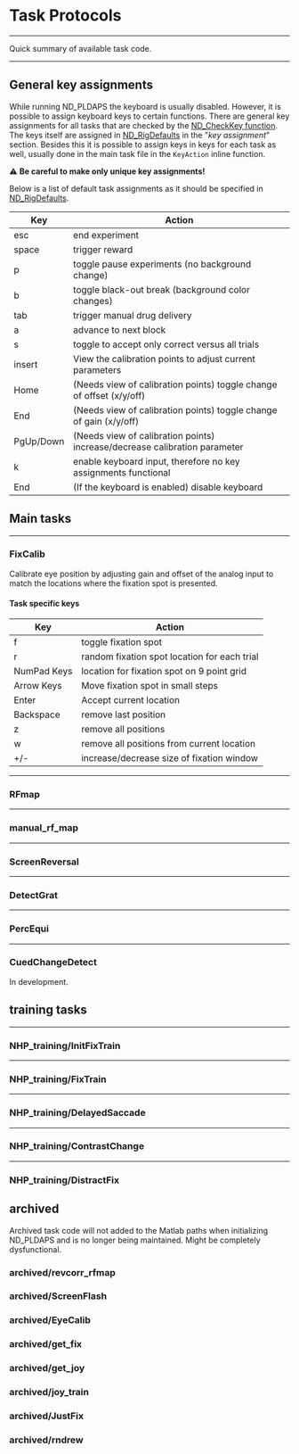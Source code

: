 # Task Protocols

__________
Quick summary of available task code.
__________

## General key assignments

While running ND_PLDAPS the keyboard is usually disabled. However, it is possible to assign keyboard keys to certain functions. There are general key assignments for all tasks that are checked by the [ND_CheckKey function](../utils/ND_CheckKey.m). The keys itself are assigned in [ND_RigDefaults](../defaults/ND_RigDefaults.m) in the "*key assignment*" section. Besides this it is possible to assign keys in keys for each task as well, usually done in the main task file in the `KeyAction` inline function.

:warning: **Be careful to make only unique key assignments!**

Below is a list of default task assignments as it should be specified in  [ND_RigDefaults](../defaults/ND_RigDefaults.m).


Key          | Action
-------------|--------------
esc          | end experiment
space        | trigger reward
p            | toggle pause experiments (no background change)
b            | toggle black-out break (background color changes)
tab          | trigger manual drug delivery
a            | advance to next block
s            | toggle to accept only correct versus all trials
insert       | View the calibration points to adjust current parameters
Home         | (Needs view of calibration points) toggle change of offset (x/y/off)
End          | (Needs view of calibration points) toggle change of gain (x/y/off)
PgUp/Down    | (Needs view of calibration points) increase/decrease calibration parameter
k            | enable keyboard input, therefore no key assignments functional
End          | (If the keyboard is enabled) disable keyboard


## Main tasks

________________________________________________________________________________
### FixCalib

Calibrate eye position by adjusting gain and offset of the analog input to match the locations where the fixation spot is presented.


#### Task specific keys

Key          | Action
-------------|--------------
f            | toggle fixation spot
r            | random fixation spot location for each trial
NumPad Keys  | location for fixation spot on 9 point grid
Arrow Keys   | Move fixation spot in small steps
Enter        | Accept current location
Backspace    | remove last position
z            | remove all positions
w            | remove all positions from current location
+/-          | increase/decrease size of fixation window

________________________________________________________________________________
### RFmap

________________________________________________________________________________
### manual_rf_map

________________________________________________________________________________
### ScreenReversal

________________________________________________________________________________
### DetectGrat

________________________________________________________________________________
### PercEqui

________________________________________________________________________________
### CuedChangeDetect
In development.

## training tasks

________________________________________________________________________________
### NHP_training/InitFixTrain

________________________________________________________________________________
### NHP_training/FixTrain

________________________________________________________________________________
### NHP_training/DelayedSaccade

________________________________________________________________________________
### NHP_training/ContrastChange

________________________________________________________________________________
### NHP_training/DistractFix

## archived
Archived task code will not added to the Matlab paths when initializing ND_PLDAPS and is no longer being maintained. Might be completely dysfunctional.

### archived/revcorr_rfmap
### archived/ScreenFlash
### archived/EyeCalib
### archived/get_fix
### archived/get_joy
### archived/joy_train
### archived/JustFix
### archived/rndrew
